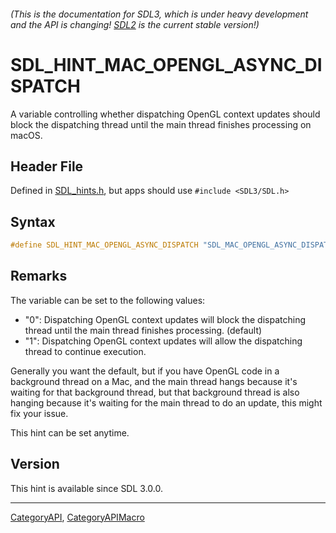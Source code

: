 ###### (This is the documentation for SDL3, which is under heavy development and the API is changing! [SDL2](https://wiki.libsdl.org/SDL2/) is the current stable version!)
# SDL_HINT_MAC_OPENGL_ASYNC_DISPATCH

A variable controlling whether dispatching OpenGL context updates should block the dispatching thread until the main thread finishes processing on macOS.

## Header File

Defined in [SDL_hints.h](https://github.com/libsdl-org/SDL/blob/main/include/SDL3/SDL_hints.h), but apps should use `#include <SDL3/SDL.h>`

## Syntax

```c
#define SDL_HINT_MAC_OPENGL_ASYNC_DISPATCH "SDL_MAC_OPENGL_ASYNC_DISPATCH"
```

## Remarks

The variable can be set to the following values:

- "0": Dispatching OpenGL context updates will block the dispatching thread
  until the main thread finishes processing. (default)
- "1": Dispatching OpenGL context updates will allow the dispatching thread
  to continue execution.

Generally you want the default, but if you have OpenGL code in a background
thread on a Mac, and the main thread hangs because it's waiting for that
background thread, but that background thread is also hanging because it's
waiting for the main thread to do an update, this might fix your issue.

This hint can be set anytime.

## Version

This hint is available since SDL 3.0.0.

----
[CategoryAPI](CategoryAPI), [CategoryAPIMacro](CategoryAPIMacro)

